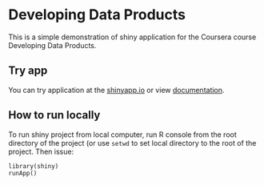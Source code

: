 # Developing Data Products

This is a simple demonstration of shiny application for the
Coursera course Developing Data Products.

## Try app

You can try application at the [shinyapp.io][1] or view [documentation][2]. 

## How to run locally
To run shiny project from local computer, run R console from
the root directory of the project (or use `setwd` to set local directory
to the root of the project. Then issue:

    library(shiny)
    runApp()


[1]: https://alesk.shinyapps.io/developing-data-products-project/
[2]: xxxx
